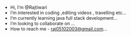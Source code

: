 -  Hi, I’m @Rajtiwari
-  I’m interested in coding ,editing videos , travelling etc...
-  I’m currently learning java full stack development...
-  I’m looking to collaborate on ...
-  How to reach me - raj05102003@gmail.com...

<!---
Rajtiwari5/Rajtiwari5 is a ✨ special ✨ repository because its `README.md` (this file) appears on your GitHub profile.
You can click the Preview link to take a look at your changes.
--->
